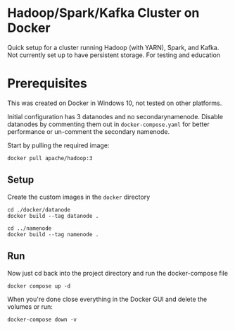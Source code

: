 ﻿# Hadoop/Spark/Kafka Cluster on Docker

Quick setup for a cluster running Hadoop (with YARN), Spark, and Kafka. Not currently set up to have persistent storage. For testing and education

# Prerequisites

This was created on Docker in Windows 10, not tested on other platforms.

Initial configuration has 3 datanodes and no secondarynamenode. Disable datanodes by commenting them out in `docker-compose.yaml` for better performance or un-comment the secondary namenode.

Start by pulling the required image:

    docker pull apache/hadoop:3

## Setup

Create the custom images in the `docker` directory

    cd ./docker/datanode
    docker build --tag datanode .

    cd ../namenode
    docker build --tag namenode .

## Run

Now just cd back into the project directory and run the docker-compose file

    docker compose up -d

When you're done close everything in the Docker GUI and delete the volumes or run:

    docker-compose down -v

